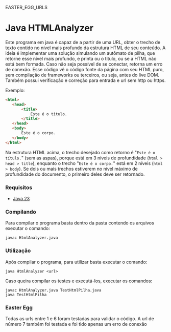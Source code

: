 EASTER_EGG_URLS

# Java HTMLAnalyzer

Este programa em java é capaz de a partir de uma URL, obter o trecho de texto contido no nível mais profundo da estrutura HTML de seu conteúdo. A ideia é implementar uma solução simulando um autômato de pilha, que retorne esse nível mais profundo, e printa ou o titulo, ou se a HTML não está bem formada. Caso não seja possível de se conectar, retorna um erro de conexão. Esse código vê o código fonte da página com seu HTML puro, sem compilação de frameworks ou terceiros, ou seja, antes do live DOM. Também possui verificação e correção para entrada e url sem http ou https.

Exemplo: 

```html
<html>
   <head>
       <title>
           Este é o título.
       </title>
   </head>
   <body>
       Este é o corpo.
   </body>
</html>
```
Na estrutura HTML acima, o trecho desejado como retorno é "`Este é o título.`" (sem as aspas), porque está em 3 níveis de profundidade (`html > head > title`), enquanto o trecho "`Este é o corpo.`" está em 2 níveis (`html > body`). Se dois ou mais trechos estiverem no nível máximo de profundidade do documento, o primeiro deles deve ser retornado.


### Requisitos

- [Java 23](https://www.oracle.com/java/technologies/downloads/)

### Compilando

Para compilar o programa basta dentro da pasta contendo os arquivos executar o comando:

``` shell
javac HtmlAnalyzer.java
```

### Utilização

Após compilar o programa, para utilizar basta executar o comando:

``` shell
java HtmlAnalyzer <url>
```

Caso queira compilar os testes e executá-los, executar os comandos:
``` shell
javac HtmlAnalyzer.java TestHtmlPilha.java
java TestHtmlPilha
```

### Easter Egg

Todas as urls entre 1 e 6 foram testadas para validar o código. A url de número 7 também foi testada e foi tido apenas um erro de conexão
